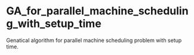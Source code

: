 # GA_for_parallel_machine_scheduling_with_setup_time
Genatical algorithm for parallel machine scheduling problem with setup time. 
